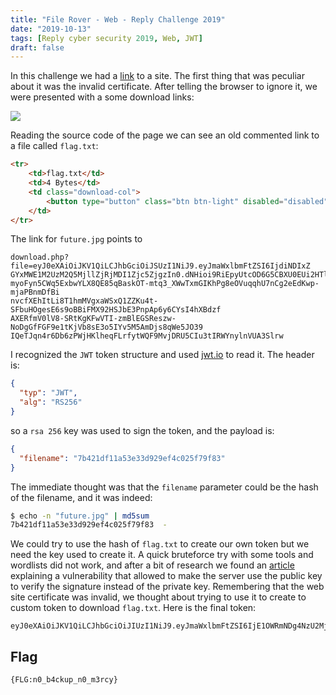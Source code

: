 ```yaml
---
title: "File Rover - Web - Reply Challenge 2019"
date: "2019-10-13"
tags: [Reply cyber security 2019, Web, JWT]
draft: false
---
```


In this challenge we had a [link](https://gamebox3.reply.it:20443/) to a site.
The first thing that was peculiar about it was the invalid certificate. After
telling the browser to ignore it, we were presented with a some download links:

![](/images/reply-2019/download.png)

Reading the source code of the page we can see an old commented link to a file
called `flag.txt`:
```html
<tr>
    <td>flag.txt</td>
    <td>4 Bytes</td>
    <td class="download-col">
        <button type="button" class="btn btn-light" disabled="disabled">EXPIRED</button>
    </td>
</tr>
```

The link for `future.jpg` points to
```
download.php?file=eyJ0eXAiOiJKV1QiLCJhbGciOiJSUzI1NiJ9.eyJmaWxlbmFtZSI6IjdiNDIxZ
GYxMWE1M2UzM2Q5MjllZjRjMDI1Zjc5ZjgzIn0.dNHioi9RiEpyUtcOD6G5CBXU0EUi2HTl05eOvkFec
myoFyn5CWq5ExbwYLX8QE85qBaskOT-mtq3_XWwTxmGIKhPg8eOVuqqhU7nCg2eEdKwp-mjaPBnmDfBi
nvcfXEhItLi8T1hmMVgxaWSxQ1ZZKu4t-SFbuHOgesE6s9oBBiFMX92HSJbE3PnpAp6y6CYsI4hXBdzf
AXERfmV0lV8-SRtKgKFwVTI-zmBlEGSReszw-NoDgGfFGF9e1tKjVb8sE3o5IYv5M5AmDjs8qWe5JO39
IQeTJqn4r6Db6zPWjHKlheqFLrfytWQF9MvjDRU5CIu3tIRWYnylnVUA3Slrw
```

I recognized the `JWT` token structure and used [jwt.io](https://jwt.io) to read
it. The header is:
```json
{
  "typ": "JWT",
  "alg": "RS256"
}
```
so a `rsa 256` key was used to sign the token, and the payload is:
```json
{
  "filename": "7b421df11a53e33d929ef4c025f79f83"
}
```

The immediate thought was that the `filename` parameter could be the hash of the
filename, and it was indeed:
```bash
$ echo -n "future.jpg" | md5sum
7b421df11a53e33d929ef4c025f79f83  -
```

We could try to use the hash of `flag.txt` to create our own token but we need
the key used to create it. A quick bruteforce try with some tools and wordlists
did not work, and after a bit of research we found an [article](https://habr.com/en/post/450054/) explaining a
vulnerability that allowed to make the server use the public key to verify the
signature instead of the private key. Remembering that the web site certificate
was invalid, we thought about trying to use it to create to custom token to
download `flag.txt`.
Here is the final token:
```
eyJ0eXAiOiJKV1QiLCJhbGciOiJIUzI1NiJ9.eyJmaWxlbmFtZSI6IjE1OWRmNDg4NzU2MjdlMmY3ZjY2ZGFlNTg0YzVlM2E1In0.gkPHJYEXF0WEpvwzI4FxDkFGoG6dpBvVMhq6ibsl28w
```

## Flag
```
{FLG:n0_b4ckup_n0_m3rcy}
```
